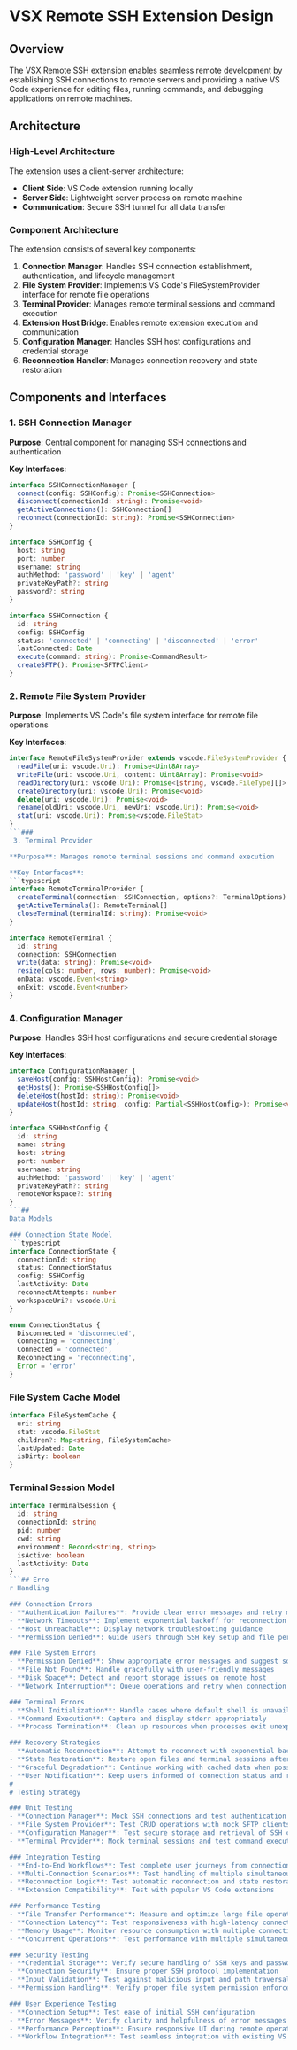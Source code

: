 # VSX Remote SSH Extension Design

## Overview

The VSX Remote SSH extension enables seamless remote development by establishing SSH connections to remote servers and providing a native VS Code experience for editing files, running commands, and debugging applications on remote machines.

## Architecture

### High-Level Architecture

The extension uses a client-server architecture:

- **Client Side**: VS Code extension running locally
- **Server Side**: Lightweight server process on remote machine  
- **Communication**: Secure SSH tunnel for all data transfer

### Component Architecture

The extension consists of several key components:

1. **Connection Manager**: Handles SSH connection establishment, authentication, and lifecycle management
2. **File System Provider**: Implements VS Code's FileSystemProvider interface for remote file operations
3. **Terminal Provider**: Manages remote terminal sessions and command execution
4. **Extension Host Bridge**: Enables remote extension execution and communication
5. **Configuration Manager**: Handles SSH host configurations and credential storage
6. **Reconnection Handler**: Manages connection recovery and state restoration

## Components and Interfaces

### 1. SSH Connection Manager

**Purpose**: Central component for managing SSH connections and authentication

**Key Interfaces**:

```typescript
interface SSHConnectionManager {
  connect(config: SSHConfig): Promise<SSHConnection>
  disconnect(connectionId: string): Promise<void>
  getActiveConnections(): SSHConnection[]
  reconnect(connectionId: string): Promise<SSHConnection>
}

interface SSHConfig {
  host: string
  port: number
  username: string
  authMethod: 'password' | 'key' | 'agent'
  privateKeyPath?: string
  password?: string
}

interface SSHConnection {
  id: string
  config: SSHConfig
  status: 'connected' | 'connecting' | 'disconnected' | 'error'
  lastConnected: Date
  execute(command: string): Promise<CommandResult>
  createSFTP(): Promise<SFTPClient>
}
```

### 2. Remote File System Provider

**Purpose**: Implements VS Code's file system interface for remote file operations

**Key Interfaces**:

```typescript
interface RemoteFileSystemProvider extends vscode.FileSystemProvider {
  readFile(uri: vscode.Uri): Promise<Uint8Array>
  writeFile(uri: vscode.Uri, content: Uint8Array): Promise<void>
  readDirectory(uri: vscode.Uri): Promise<[string, vscode.FileType][]>
  createDirectory(uri: vscode.Uri): Promise<void>
  delete(uri: vscode.Uri): Promise<void>
  rename(oldUri: vscode.Uri, newUri: vscode.Uri): Promise<void>
  stat(uri: vscode.Uri): Promise<vscode.FileStat>
}
```###
 3. Terminal Provider

**Purpose**: Manages remote terminal sessions and command execution

**Key Interfaces**:
```typescript
interface RemoteTerminalProvider {
  createTerminal(connection: SSHConnection, options?: TerminalOptions): Promise<RemoteTerminal>
  getActiveTerminals(): RemoteTerminal[]
  closeTerminal(terminalId: string): Promise<void>
}

interface RemoteTerminal {
  id: string
  connection: SSHConnection
  write(data: string): Promise<void>
  resize(cols: number, rows: number): Promise<void>
  onData: vscode.Event<string>
  onExit: vscode.Event<number>
}
```

### 4. Configuration Manager

**Purpose**: Handles SSH host configurations and secure credential storage

**Key Interfaces**:

```typescript
interface ConfigurationManager {
  saveHost(config: SSHHostConfig): Promise<void>
  getHosts(): Promise<SSHHostConfig[]>
  deleteHost(hostId: string): Promise<void>
  updateHost(hostId: string, config: Partial<SSHHostConfig>): Promise<void>
}

interface SSHHostConfig {
  id: string
  name: string
  host: string
  port: number
  username: string
  authMethod: 'password' | 'key' | 'agent'
  privateKeyPath?: string
  remoteWorkspace?: string
}
```## 
Data Models

### Connection State Model
```typescript
interface ConnectionState {
  connectionId: string
  status: ConnectionStatus
  config: SSHConfig
  lastActivity: Date
  reconnectAttempts: number
  workspaceUri?: vscode.Uri
}

enum ConnectionStatus {
  Disconnected = 'disconnected',
  Connecting = 'connecting',
  Connected = 'connected',
  Reconnecting = 'reconnecting',
  Error = 'error'
}
```

### File System Cache Model

```typescript
interface FileSystemCache {
  uri: string
  stat: vscode.FileStat
  children?: Map<string, FileSystemCache>
  lastUpdated: Date
  isDirty: boolean
}
```

### Terminal Session Model

```typescript
interface TerminalSession {
  id: string
  connectionId: string
  pid: number
  cwd: string
  environment: Record<string, string>
  isActive: boolean
  lastActivity: Date
}
```## Erro
r Handling

### Connection Errors
- **Authentication Failures**: Provide clear error messages and retry mechanisms
- **Network Timeouts**: Implement exponential backoff for reconnection attempts
- **Host Unreachable**: Display network troubleshooting guidance
- **Permission Denied**: Guide users through SSH key setup and file permissions

### File System Errors
- **Permission Denied**: Show appropriate error messages and suggest solutions
- **File Not Found**: Handle gracefully with user-friendly messages
- **Disk Space**: Detect and report storage issues on remote host
- **Network Interruption**: Queue operations and retry when connection is restored

### Terminal Errors
- **Shell Initialization**: Handle cases where default shell is unavailable
- **Command Execution**: Capture and display stderr appropriately
- **Process Termination**: Clean up resources when processes exit unexpectedly

### Recovery Strategies
- **Automatic Reconnection**: Attempt to reconnect with exponential backoff
- **State Restoration**: Restore open files and terminal sessions after reconnection
- **Graceful Degradation**: Continue working with cached data when possible
- **User Notification**: Keep users informed of connection status and recovery attempts
#
# Testing Strategy

### Unit Testing
- **Connection Manager**: Mock SSH connections and test authentication flows
- **File System Provider**: Test CRUD operations with mock SFTP clients
- **Configuration Manager**: Test secure storage and retrieval of SSH configs
- **Terminal Provider**: Mock terminal sessions and test command execution

### Integration Testing
- **End-to-End Workflows**: Test complete user journeys from connection to file editing
- **Multi-Connection Scenarios**: Test handling of multiple simultaneous SSH connections
- **Reconnection Logic**: Test automatic reconnection and state restoration
- **Extension Compatibility**: Test with popular VS Code extensions

### Performance Testing
- **File Transfer Performance**: Measure and optimize large file operations
- **Connection Latency**: Test responsiveness with high-latency connections
- **Memory Usage**: Monitor resource consumption with multiple connections
- **Concurrent Operations**: Test performance with multiple simultaneous file operations

### Security Testing
- **Credential Storage**: Verify secure handling of SSH keys and passwords
- **Connection Security**: Ensure proper SSH protocol implementation
- **Input Validation**: Test against malicious input and path traversal attacks
- **Permission Handling**: Verify proper file system permission enforcement

### User Experience Testing
- **Connection Setup**: Test ease of initial SSH configuration
- **Error Messages**: Verify clarity and helpfulness of error messages
- **Performance Perception**: Ensure responsive UI during remote operations
- **Workflow Integration**: Test seamless integration with existing VS Code workflows
